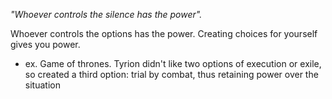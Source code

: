 
*"Whoever controls the silence has the power".*

Whoever controls the options has the power. Creating choices for yourself gives you power.
- ex. Game of thrones. Tyrion didn't like two options of execution or exile, so created a third option: trial by combat, thus retaining power over the situation
